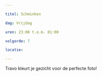 ```yaml
---

titel: Schminken 

dag: Vrijdag

uren: 23:00 t.e.m. 01:00

volgorde: 7

locatie: 

---
```


Travo kleurt je gezicht voor de perfecte foto!
